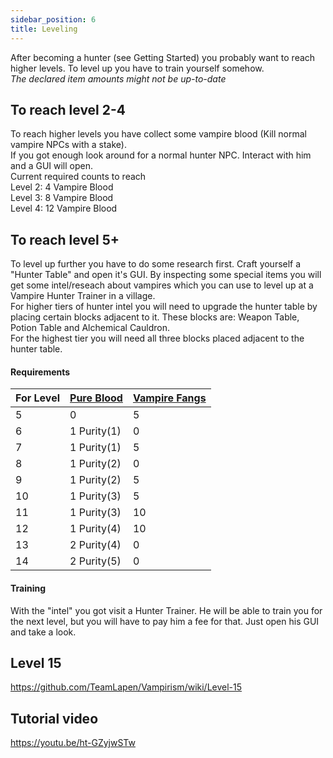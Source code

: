 ```yaml
---
sidebar_position: 6
title: Leveling
---
```


After becoming a hunter (see Getting Started) you probably want to reach higher levels. To level up you have to train yourself somehow.  
_The declared item amounts might not be up-to-date_  

## To reach level 2-4
To reach higher levels you have collect some vampire blood (Kill normal vampire NPCs with a stake).  
If you got enough look around for a normal hunter NPC. Interact with him and a GUI will open.  
Current required counts to reach  
Level 2: 4 Vampire Blood  
Level 3: 8 Vampire Blood  
Level 4: 12 Vampire Blood  

## To reach level 5+
To level up further you have to do some research first. Craft yourself a "Hunter Table" and open it's GUI. By inspecting some special items you will get some intel/reseach about vampires which you can use to level up at a Vampire Hunter Trainer in a village.  
For higher tiers of hunter intel you will need to upgrade the hunter table by placing certain blocks adjacent to it.
These blocks are: Weapon Table, Potion Table and Alchemical Cauldron.  
For the highest tier you will need all three blocks placed adjacent to the hunter table.  

#### Requirements
| For Level | [Pure Blood](https://github.com/TeamLapen/Vampirism/wiki/[1.7.10]-Items-and-Blocks#pure-blood)  | [Vampire Fangs](https://github.com/TeamLapen/Vampirism/wiki/[1.7.10]-Items-and-Blocks#vampire-fangs) |
|-------|-------------|-------------|
| 5     | 0           | 5           |
| 6     | 1 Purity(1) | 0           |
| 7     | 1 Purity(1) | 5           |
| 8     | 1 Purity(2) | 0           |
| 9     | 1 Purity(2) | 5           |
| 10    | 1 Purity(3) | 5           |
| 11    | 1 Purity(3) | 10          |
| 12    | 1 Purity(4) | 10          |
| 13    | 2 Purity(4) | 0           |
| 14    | 2 Purity(5) | 0           |

#### Training
With the "intel" you got visit a Hunter Trainer. He will be able to train you for the next level, but you will have to pay him a fee for that. Just open his GUI and take a look.  

## Level 15
https://github.com/TeamLapen/Vampirism/wiki/Level-15

## Tutorial video
https://youtu.be/ht-GZyjwSTw